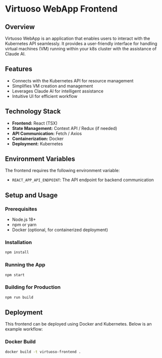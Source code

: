# Virtuoso WebApp Frontend

## Overview
Virtuoso WebApp is an application that enables users to interact with the Kubernetes API seamlessly. It provides a user-friendly interface for handling virtual machines (VM) running within your k8s cluster with the assistance of Claude AI.

## Features
- Connects with the Kubernetes API for resource management
- Simplifies VM creation and management
- Leverages Claude AI for intelligent assistance
- Intuitive UI for efficient workflow

## Technology Stack
- **Frontend:** React (TSX)
- **State Management:** Context API / Redux (if needed)
- **API Communication:** Fetch / Axios
- **Containerization:** Docker
- **Deployment:** Kubernetes

## Environment Variables
The frontend requires the following environment variable:

- `REACT_APP_API_ENDPOINT`: The API endpoint for backend communication

## Setup and Usage
### Prerequisites
- Node.js 18+
- npm or yarn
- Docker (optional, for containerized deployment)

### Installation
```sh
npm install
```

### Running the App
```sh
npm start
```

### Building for Production
```sh
npm run build
```

## Deployment
This frontend can be deployed using Docker and Kubernetes. Below is an example workflow:

### Docker Build
```sh
docker build -t virtuoso-frontend .
```
